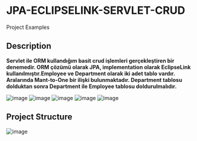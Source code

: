 # JPA-ECLIPSELINK-SERVLET-CRUD
 Project Examples

## Description

**Servlet ile ORM kullandığım basit crud işlemleri gerçekleştiren bir denemedir. ORM çözümü olarak JPA, implementation olarak EclipseLink kullanılmıştır.Employee ve Department olarak iki adet tablo vardır. Aralarında Mant-to-One bir ilişki bulunmaktadır. Department tablosu dolduktan sonra Department ile Employee tablosu doldurulmalıdır.**

![image](https://user-images.githubusercontent.com/41667882/127160119-099b8f63-6892-45b2-bda4-55047881cd77.png)
![image](https://user-images.githubusercontent.com/41667882/127159722-bab0b60a-e50d-4571-a22f-cde11630d42c.png)
![image](https://user-images.githubusercontent.com/41667882/127160031-15f41e4a-2964-4138-8742-297fbdf489b5.png)
![image](https://user-images.githubusercontent.com/41667882/127160194-e08192bc-2457-45b3-a2eb-fd57946631b5.png)
![image](https://user-images.githubusercontent.com/41667882/127160333-1fee09c4-3ef0-439f-8df8-15fe3b6d7cc7.png)

## Project Structure

![image](https://user-images.githubusercontent.com/41667882/127160575-9eb57ed4-7e3e-447e-a042-afb1af070df1.png)

